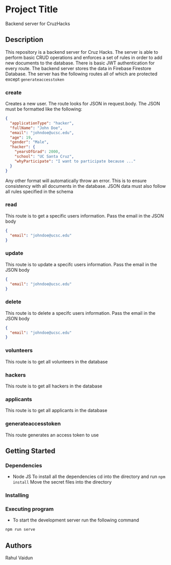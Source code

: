 # Project Title

Backend server for CruzHacks

## Description

This repository is a backend server for Cruz Hacks. The server is able to perform basic CRUD operations and enforces a set of rules in order to add new documents to the database. There is basic JWT authentication for every route. The backend server stores the data in Firebase Firestore Database. The server has the following routes all of which are protected except `generateaccesstoken`

### create

Creates a new user. The route looks for JSON in request.body. The JSON must be formatted like the following:

```json
{
  "applicationType": "hacker",
  "fullName": "John Doe",
  "email": "johndoe@ucsc.edu",
  "age": 19,
  "gender": "Male",
  "hacker": {
    "yearsOfGrad": 2000,
    "school": "UC Santa Cruz",
    "whyParticipate": "I want to participate because ..."
  }
}
```

Any other format will automatically throw an error. This is to ensure consistency with all documents in the database. JSON data must also follow all rules specified in the schema

### read

This route is to get a specific users information. Pass the email in the JSON body

```json
{
  "email": "johndoe@ucsc.edu"
}
```

### update

This route is to update a specifc users information. Pass the email in the JSON body

```json
{
  "email": "johndoe@ucsc.edu"
}
```

### delete

This route is to delete a specifc users information. Pass the email in the JSON body

```json
{
  "email": "johndoe@ucsc.edu"
}
```

### volunteers

This route is to get all volunteers in the database

### hackers

This route is to get all hackers in the database

### applicants

This route is to get all applicants in the database

### generateaccesstoken

This route generates an access token to use

## Getting Started

### Dependencies

- Node JS
  To install all the dependencies cd into the directory and run `npm install`
  Move the secret files into the directory

### Installing

### Executing program

- To start the development server run the following command

```bash
npm run serve
```

## Authors

Rahul Vaidun
